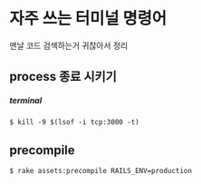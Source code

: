 # 자주 쓰는 터미널 명령어 

맨날 코드 검색하는거 귀찮아서 정리

## process 종료 시키기 
##### terminal
```
$ kill -9 $(lsof -i tcp:3000 -t)
```

## precompile

```
$ rake assets:precompile RAILS_ENV=production
```